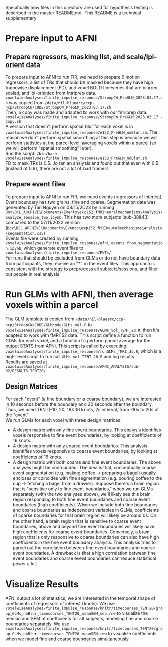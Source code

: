 Specifically how files in this directory are used for hypothesis testing is described in the master README.md. This README is a technical supplementary 

# Prepare input to AFNI
## Prepare regressors, masking list, and scale/lpi-orient data
To prepare input to AFNI to run FIR, we need to prepare 6 motion regressors, a list of TRs that should be masked because they have high framewise displacement (FD), and voxel BOLD timeseries that are blurred, scaled, and lpi-oriented from fmriprep data. \
`voxelwiseAnalyses/finite_impulse_response/StroopCW_PreGLM_2023.03.17.sh` was copied from `/data/nil-bluearc/ccp-hcp/StroopCW/CODE/StroopCW_PreGLM_2023.03.17.sh` \
Then, a copy was made and adapted to work with our fmriprep data. `voxelwiseAnalyses/finite_impulse_response/StroopCW_PreGLM_2023.03.17 - Copy.sh` \
A version that doesn't perform spatial blur for each voxel is in `voxelwiseAnalyses/finite_impulse_response/e152_PreGLM_noBlur.sh`. The reason we don't perform spatial smoothing at this step is because we will perform statistics at the parcel level, averaging voxels within a parcel (so we will perform "spatial smoothing" later). \
Run the script: `/bin/bash voxelwiseAnalyses/finite_impulse_response/e152_PreGLM_noBlur.sh` \
FD to mask TRs is 0.5. Jo ran an analysis and found out that even with 0.5 (instead of 0.9), there are not a lot of bad frames!
## Prepare event files
To prepare input to AFNI to run FIR, we need events (regressors of interest). Event boundary has two grains, fine and coarse. Segmentation data was generated by Tan Nguyen on 08/15/2023 by running `Box\DCL_ARCHIVE\Documents\Events\exp152_fMRIneuralmechanisms\Analysis\analyze_session_two.ipynb`. This has two more subjects (sub-38&43) compared to the 07/11/2022 version (`Box\DCL_ARCHIVE\Documents\Events\exp152_fMRIneuralmechanisms\Analysis\segmentation.csv`) \
Events file were created by running `voxelwiseAnalyses/finite_impulse_response/afni_events_from_segmentation.ipynb`, which generate event files to `voxelwiseAnalyses/finite_impulse_response/EVTs/` \
For runs that should be excluded from GLMs or do not have boundary data from participants, they receive an "*" in the event files. This approach is consistent with the strategy to preprocess all subjects/sessions, and filter out people in real analysis

# Run GLMs with AFNI, then average voxels within a parcel
The GLM template is copied from `/data/nil-bluearc/ccp-hcp/StroopCW/CODE/GLMcode/GLMs_vol.R` to `voxelwiseAnalyses/finite_impulse_response/GLMs_vol_TENT_20.R`, then it's adapted to work with fMRI152 data. This script define a function to run GLMs for each voxel, and a function to perform parcel average for the output STATS from AFNI. This script is called by executing `voxelwiseAnalyses/finite_impulse_response/runGLMs_fMRI_Jo.R`, which is a high-level script to run call `GLMs_vol_TENT_20.R` and log results \
Results are saved at `voxelwiseAnalyses/finite_impulse_response/AFNI_ANALYSIS/sub-02/RESULTS_TENT20/` 
## Design Matrices
For each "event" (a fine boundary or a coarse boundary), we are interested in 10 seconds before the boundary and 20 seconds after the boundary. Thus, we used TENT(-10, 20, 16): 16 knots, 2s interval, from -10s to 20s of the "event" \
We run GLMs for each voxel with three design matrices: 

- A design matrix with only fine event boundaries. This analysis identifies voxels responsive to fine event boundaries, by looking at coefficients of 16 knots. 
- A design matrix with only coarse event boundaries. This analysis identifies voxels responsive to coarse event boundaries, by looking at coefficients of 16 knots. 
- A design matrix with both coarse and fine event boundaries. The above analyses might be confounded. The idea is that, conceptually coarse event segmentation (e.g. making coffee -> preparing a bagel) usually encloses or coincides with fine segmentation (e.g. pouring coffee to the cup -> fetching a bagel from a drawer). Suppose there's a brain region that is "sensitive only to fine event boundaries," when we run GLMs separately (with the two analyses above), we'll likely see this brain region responding to both fine event boundaries and coarse event boundaries (high coefficients). When we include both fine boundaries and coarse boundaries as independent variables in GLMs, coefficients of coarse boundaries for that brain region will likely be around 0s. On the other hand, a brain region that is sensitive to coarse event boundaries, above and beyond fine event boundaries will likely have high coefficients for coarse event boundaries. Conversely, a brain region that is only responsive to coarse boundaries can also have high coefficients in the fine event boundary analysis. This analysis tries to parcel out the correlation between fine event boundaries and coarse event boundaries. A drawback is that a high correlation between fine event boundaries and coarse event boundaries can reduce statistical power a lot. 
# Visualize Results
AFNI output a lot of statistics, we are interested in the temporal shape of coefficients of regressors of interest (knots). We use `voxelwiseAnalyses/finite_impulse_response/knitr/timecourses_TENT20/group_GLMs_noBlur_timecourses_TENT20_meanSEM_sep.rnw` to visualize the median and SEM of coefficients for all subjects, modeling fine and coarse boundaries separately. We use `voxelwiseAnalyses/finite_impulse_response/knitr/timecourses_TENT20/group_GLMs_noBlur_timecourses_TENT20_meanSEM.rnw` to visualize coefficients when we model fine and coarse boundaries simultaneously.